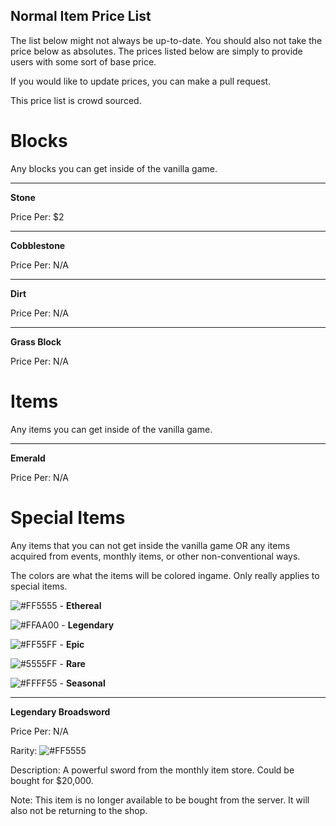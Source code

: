 ## Normal Item Price List

The list below might not always be up-to-date. You should also not take the price below as absolutes.
The prices listed below are simply to provide users with some sort of base price. 

If you would like to update prices, you can make a pull request. 

This price list is crowd sourced. 

# Blocks
Any blocks you can get inside of the vanilla game.

___
**Stone**

Price Per: $2
___
**Cobblestone**

Price Per: N/A
___
**Dirt**

Price Per: N/A
___
**Grass Block**

Price Per: N/A






<!-- Please keep a large blank space between each category -->






# Items
Any items you can get inside of the vanilla game.

___
**Emerald**

Price Per: N/A






<!-- Please keep a large blank space between each category -->







# Special Items
Any items that you can not get inside the vanilla game OR any items acquired from events, monthly items, or other non-conventional ways.


The colors are what the items will be colored ingame. Only really applies to special items.

![#FF5555](https://placehold.it/15/FF5555/000000?text=+) - **Ethereal**


![#FFAA00](https://placehold.it/15/FFAA00/000000?text=+) - **Legendary**


![#FF55FF](https://placehold.it/15/FF55FF/000000?text=+) - **Epic**


![#5555FF](https://placehold.it/15/5555FF/000000?text=+) - **Rare**


![#FFFF55](https://placehold.it/15/FFFF55/000000?text=+) - **Seasonal**

___
**Legendary Broadsword**

Price Per: N/A

Rarity: ![#FF5555](https://placehold.it/15/FF5555/000000?text=+)

Description: A powerful sword from the monthly item store. Could be bought for $20,000.

Note: This item is no longer available to be bought from the server. It will also not be returning to the shop.
